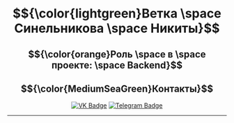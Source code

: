 <div align = "center">
  
# $${\color{lightgreen}Ветка \space Синельникова \space Никиты}$$
<!-- ## $${\color{lightblue}Здесь \space будет \space отображена \space проделанная \space мною \space работа}$ -->
## $${\color{orange}Роль \space в \space проекте: \space Backend}$$

<div align="center">
  
## $${\color{MediumSeaGreen}Контакты}$$
[![VK Badge](https://img.shields.io/badge/VK-%40fowax-blue?style=for-the-badge&logo=vk)](https://vk.com/fowax)
[![Telegram Badge](https://img.shields.io/badge/Telegram-%40xFoWaXxr-blue?style=for-the-badge&logo=telegram)](https://t.me/xFoWaX)

</div>

---

</div>


